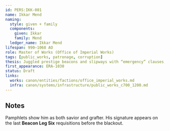 ```yaml
---
id: PERS:IKK-001
name: Ikkar Mend
naming:
  style: given + family
  components:
    given: Ikkar
    family: Mend
  ledger_name: Ikkar Mend
lifespan: 990–1068 AO
role: Master of Works (Office of Imperial Works)
tags: [public_works, patronage, corruption]
thesis: Juggled prestige beacons and slipways with “emergency” clauses; bought time by condemning “imperfect” works and re-letting contracts.
first_appearance: ERA-1030
status: Draft
links:
  works: canon/entities/factions/office_imperial_works.md
  infra: canon/systems/infrastructure/public_works_c700_1200.md
---
```


## Notes
Pamphlets show him as both savior and grafter. His signature appears on the last **Beacon Leg Six** requisitions before the blackout.
